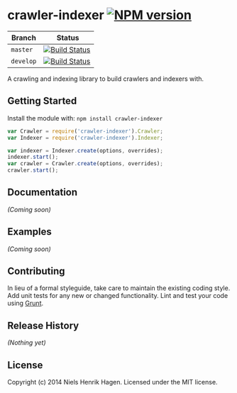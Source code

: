 # crawler-indexer [![NPM version](https://badge.fury.io/js/crawler-indexer.png)](http://badge.fury.io/js/crawler-indexer)

Branch    | Status
----------|-------
`master`  | [![Build Status](https://secure.travis-ci.org/nhhagen/crawler-indexer.png?branch=master)](http://travis-ci.org/nhhagen/crawler-indexer)
`develop` | [![Build Status](https://secure.travis-ci.org/nhhagen/crawler-indexer.png?branch=develop)](http://travis-ci.org/nhhagen/crawler-indexer)

A crawling and indexing library to build crawlers and indexers with.

## Getting Started
Install the module with: `npm install crawler-indexer`

```javascript
var Crawler = require('crawler-indexer').Crawler;
var Indexer = require('crawler-indexer').Indexer;

var indexer = Indexer.create(options, overrides);
indexer.start();
var crawler = Crawler.create(options, overrides);
crawler.start();
```

## Documentation
_(Coming soon)_

## Examples
_(Coming soon)_

## Contributing
In lieu of a formal styleguide, take care to maintain the existing coding style. Add unit tests for any new or changed functionality. Lint and test your code using [Grunt](http://gruntjs.com/).

## Release History
_(Nothing yet)_

## License
Copyright (c) 2014 Niels Henrik Hagen. Licensed under the MIT license.

